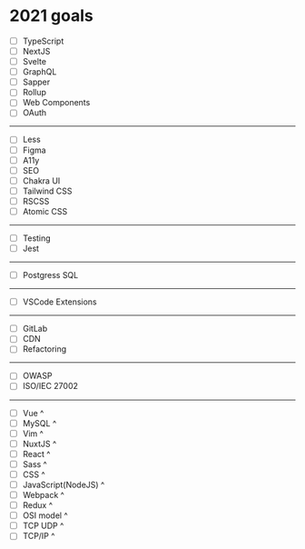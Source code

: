 # 2021 goals

- [ ] TypeScript
- [ ] NextJS
- [ ] Svelte
- [ ] GraphQL
- [ ] Sapper
- [ ] Rollup
- [ ] Web Components
- [ ] OAuth

---

- [ ] Less
- [ ] Figma
- [ ] A11y
- [ ] SEO
- [ ] Chakra UI
- [ ] Tailwind CSS
- [ ] RSCSS
- [ ] Atomic CSS

---

- [ ] Testing
- [ ] Jest

---

- [ ] Postgress SQL

---

- [ ] VSCode Extensions

---

- [ ] GitLab
- [ ] CDN
- [ ] Refactoring

---

- [ ] OWASP
- [ ] ISO/IEC 27002

---

- [ ] Vue ^
- [ ] MySQL ^
- [ ] Vim ^
- [ ] NuxtJS ^
- [ ] React ^
- [ ] Sass ^
- [ ] CSS ^
- [ ] JavaScript(NodeJS) ^
- [ ] Webpack ^
- [ ] Redux ^
- [ ] OSI model ^
- [ ] TCP UDP ^
- [ ] TCP/IP ^
